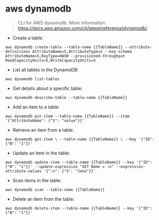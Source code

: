 # aws dynamodb

> CLI for AWS dynamodb.
> More information: <https://docs.aws.amazon.com/cli/latest/reference/dynamodb/>.

- Create a table:

`aws dynamodb create-table --table-name {{TableName}} --attribute-definitions AttributeName=S,AttributeType=S --key-schema AttributeName=S,KeyType=HASH --provisioned-throughput ReadCapacityUnits=5,WriteCapacityUnits=5`

- List all tables in the DynamoDB:

`aws dynamodb list-tables`

- Get details about a specific table:

`aws dynamodb describe-table --table-name {{TableName}}`

- Add an item to a table:

`aws dynamodb put-item --table-name {{TableName}} --item '{"AttributeName": {"S": "value"}}'`

- Retrieve an item from a table:

`aws dynamodb get-item \ --table-name {{TableName}} \ --key '{"ID": {"N": "1"}}'`

- Update an item in the table:

`aws dynamodb update-item --table-name {{TableName}} --key '{"ID": {"N": "1"}}' --update-expression "SET Name = :n" --expression-attribute-values '{":n": {"S": "Jane"}}'`

- Scan items in the table:

`aws dynamodb scan --table-name {{TableName}}`

- Delete an item from the table:

`aws dynamodb delete-item --table-name {{TableName}} --key '{"ID": {"N": "1"}}'`

